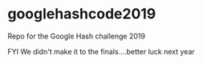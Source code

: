 # googlehashcode2019
Repo for the Google Hash challenge 2019

FYI We didn't make it to the finals....better luck next year
